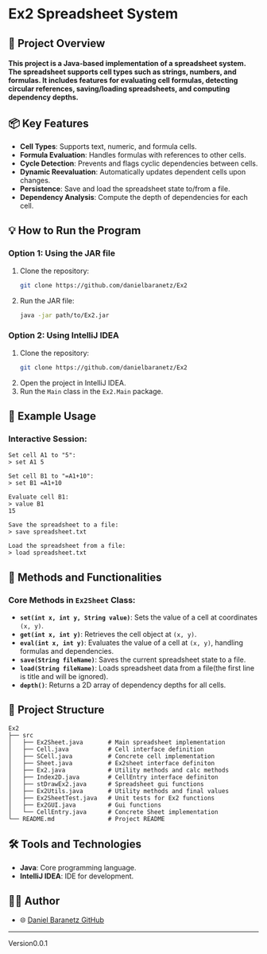 # Ex2 Spreadsheet System

## 🚀 Project Overview
#### This project is a Java-based implementation of a spreadsheet system. The spreadsheet supports cell types such as strings, numbers, and formulas. It includes features for evaluating cell formulas, detecting circular references, saving/loading spreadsheets, and computing dependency depths.

## 📦 Key Features
- **Cell Types**: Supports text, numeric, and formula cells.
- **Formula Evaluation**: Handles formulas with references to other cells.
- **Cycle Detection**: Prevents and flags cyclic dependencies between cells.
- **Dynamic Reevaluation**: Automatically updates dependent cells upon changes.
- **Persistence**: Save and load the spreadsheet state to/from a file.
- **Dependency Analysis**: Compute the depth of dependencies for each cell.

## 💡 How to Run the Program
### Option 1: Using the JAR file
1. Clone the repository:
   ```bash
   git clone https://github.com/danielbaranetz/Ex2
   ```
2. Run the JAR file:
   ```bash
   java -jar path/to/Ex2.jar
   ```

### Option 2: Using IntelliJ IDEA
1. Clone the repository:
   ```bash
   git clone https://github.com/danielbaranetz/Ex2
   ```
2. Open the project in IntelliJ IDEA.
3. Run the `Main` class in the `Ex2.Main` package.

## 📖 Example Usage
### Interactive Session:
```
Set cell A1 to "5":
> set A1 5

Set cell B1 to "=A1+10":
> set B1 =A1+10

Evaluate cell B1:
> value B1
15

Save the spreadsheet to a file:
> save spreadsheet.txt

Load the spreadsheet from a file:
> load spreadsheet.txt
```

## 🔧 Methods and Functionalities
### Core Methods in `Ex2Sheet` Class:
- **`set(int x, int y, String value)`**: Sets the value of a cell at coordinates `(x, y)`.
- **`get(int x, int y)`**: Retrieves the cell object at `(x, y)`.
- **`eval(int x, int y)`**: Evaluates the value of a cell at `(x, y)`, handling formulas and dependencies.
- **`save(String fileName)`**: Saves the current spreadsheet state to a file.
- **`load(String fileName)`**: Loads spreadsheet data from a file(the first line is title and will be ignored).
- **`depth()`**: Returns a 2D array of dependency depths for all cells.

## 📂 Project Structure
```
Ex2
├── src
│   ├── Ex2Sheet.java       # Main spreadsheet implementation
│   ├── Cell.java           # Cell interface definition
│   ├── SCell.java          # Concrete cell implementation
│   ├── Sheet.java          # Ex2sheet interface definiton
│   ├── Ex2.java            # Utility methods and calc methods
│   ├── Index2D.java        # CellEntry interface definiton
│   ├── stDrawEx2.java      # Spreadsheet gui functions
│   ├── Ex2Utils.java       # Utility methods and final values
│   ├── Ex2SheetTest.java   # Unit tests for Ex2 functions
│   ├── Ex2GUI.java         # Gui functions
│   └── CellEntry.java      # Concrete Sheet implementation
└── README.md               # Project README
```

## 🛠️ Tools and Technologies
- **Java**: Core programming language.
- **IntelliJ IDEA**: IDE for development.
## 🧑‍💻 Author
- 🌐 [Daniel Baranetz GitHub](https://github.com/danielbaranetz)

---
Version0.0.1